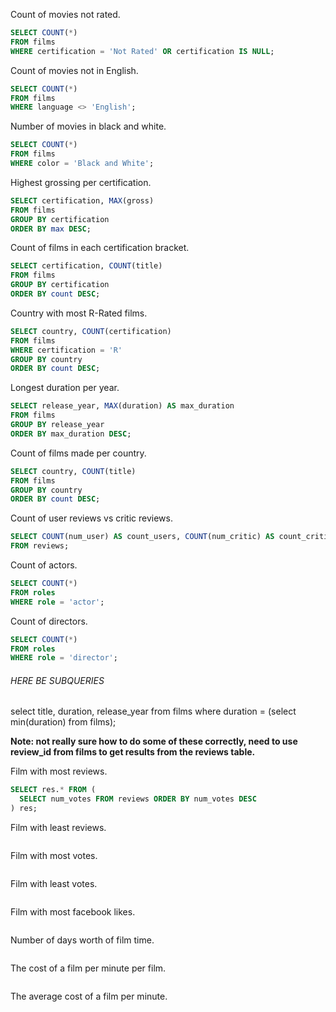 Count of movies not rated.
```sql
SELECT COUNT(*)
FROM films
WHERE certification = 'Not Rated' OR certification IS NULL;
```

Count of movies not in English.
```sql
SELECT COUNT(*)
FROM films
WHERE language <> 'English';

```

Number of movies in black and white.
```sql
SELECT COUNT(*)
FROM films
WHERE color = 'Black and White';
```

Highest grossing per certification.
```sql
SELECT certification, MAX(gross)
FROM films
GROUP BY certification
ORDER BY max DESC;
```

Count of films in each certification bracket.
```sql
SELECT certification, COUNT(title)
FROM films
GROUP BY certification
ORDER BY count DESC;
```

Country with most R-Rated films.
```sql
SELECT country, COUNT(certification)
FROM films
WHERE certification = 'R'
GROUP BY country
ORDER BY count DESC;
```

Longest duration per year.
```sql
SELECT release_year, MAX(duration) AS max_duration
FROM films
GROUP BY release_year
ORDER BY max_duration DESC;
```

Count of films made per country.
```sql
SELECT country, COUNT(title)
FROM films
GROUP BY country
ORDER BY count DESC;
```

Count of user reviews vs critic reviews.
```sql
SELECT COUNT(num_user) AS count_users, COUNT(num_critic) AS count_critics
FROM reviews;
```

Count of actors.
```sql
SELECT COUNT(*)
FROM roles
WHERE role = 'actor';
```

Count of directors.
```sql
SELECT COUNT(*)
FROM roles
WHERE role = 'director';
```

###### HERE BE SUBQUERIES
select title, duration, release_year from films where duration = (select min(duration) from films);

**Note: not really sure how to do some of these correctly, need to use review_id from films to get results from the reviews table.**

Film with most reviews.
```sql
SELECT res.* FROM (
  SELECT num_votes FROM reviews ORDER BY num_votes DESC
) res;
```

Film with least reviews.
```sql
```

Film with most votes.
```sql
```

Film with least votes.
```sql
```

Film with most facebook likes.
```sql
```

Number of days worth of film time.
```sql
```

The cost of a film per minute per film.
```sql
```

The average cost of a film per minute.
```sql
```
